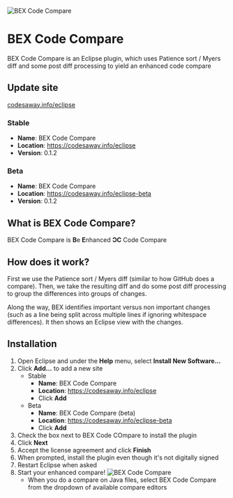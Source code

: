 ![BEX Code Compare](https://codesaway.info/images/BEXCodeCompare.png)

# BEX Code Compare
BEX Code Compare is an Eclipse plugin, which uses Patience sort / Myers diff and some post diff processing to yield an enhanced code compare

## Update site
[codesaway.info/eclipse](https://codesaway.info/eclipse)

### Stable
* **Name**: BEX Code Compare
* **Location**: https://codesaway.info/eclipse
* **Version**: 0.1.2

### Beta
* **Name**: BEX Code Compare
* **Location**: https://codesaway.info/eclipse-beta
* **Version**: 0.1.2

## What is BEX Code Compare?
BEX Code Compare is **B**e **E**nhanced **ϽC** Code Compare

## How does it work?

First we use the Patience sort / Myers diff (similar to how GitHub does a compare). Then, we take the resulting diff and do some post diff processing to group the differences into groups of changes.

Along the way, BEX identifies important versus non important changes (such as a line being split across multiple lines if ignoring whitespace differences). It then shows an Eclipse view with the changes.

## Installation
1. Open Eclipse and under the **Help** menu, select **Install New Software...**
2. Click **Add...** to add a new site
   * Stable
      * **Name**: BEX Code Compare
      * **Location**: https://codesaway.info/eclipse
      * Click **Add**
   * Beta
      * **Name**: BEX Code Compare (beta)
      * **Location**: https://codesaway.info/eclipse-beta
      * Click **Add**
3. Check the box next to BEX Code COmpare to install the plugin
4. Click **Next**
5. Accept the license agreement and click **Finish**
6. When prompted, install the plugin even though it's not digitally signed
7. Restart Eclipse when asked
8. Start your enhanced compare! ![BEX Code Compare](https://codesaway.info/images/BEX.png)
   * When you do a compare on Java files, select BEX Code Compare from the dropdown of available compare editors

